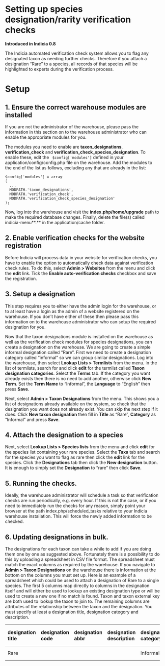 # Setting up species designation/rarity verification checks #

**Introduced in Indicia 0.8**

The Indicia automated verification check system allows you to flag any designated taxon as needing further checks. Therefore if you attach a designation “Rare” to a species, all records of that species will be highlighted to experts during the verification process.

# Setup #

## 1. Ensure the correct warehouse modules are installed ##
If you are not the administrator of the warehouse, please pass the information in this section on to the warehouse administrator who can enable the appropriate modules for you.

The modules you need to enable are **taxon\_designations**, **verification\_check** and **verification\_check\_species\_designation**. To enable these, edit the ` $config['modules']` defined in your application/config/config.php file on the warehouse. Add the modules to the end of the list as follows, excluding any that are already in the list:

```
$config['modules'] = array
(
  ...
  MODPATH.'taxon_designations',
  MODPATH.'verification_check',
  MODPATH.'verification_check_species_designation'
);
```

Now, log into the warehouse and visit the **index.php/home/upgrade** path to make the required database changes. Finally, delete the file(s) called indicia-menu**.** in the application/cache folder.

## 2. Enable verification checks for the website registration ##

Before Indicia will process data in your website for verification checks, you have to enable the option to automatically check data against verification check rules. To do this, select **Admin > Websites** from the menu and click the **edit** link. Tick the **Enable auto-verification checks** checkbox and save the registration.

## 3. Setup a designation ##

This step requires you to either have the admin login for the warehouse, or to at least have a login as the admin of a website registered on the warehouse. If you don’t have either of these then please pass this information on to the warehouse administrator who can setup the required designation for you.

Now that the taxon designations module is installed on the warehouse as well as the verification check modules for species designations, you can create a designation on the warehouse. We are going to create a simple informal designation called “Rare”. First we need to create a designation category called “informal” so we can group similar designations. Log into the warehouse, then select **Lookup Lists > Termlists** from the menu. In the list of termlists, search for and click **edit** for the termlist called **Taxon designation categories**. Select the **Terms** tab. If the category you want already exists then there is no need to add another, otherwise click **New Term**. Set the **Term Name** to “Informal”, the **Language** to “English” then press **Save**.

Next, select **Admin > Taxon Designations** from the menu. This shows you a list of designations already available on the system, so check that the designation you want does not already exist. You can skip the next step if it does. Click **New taxon designation** then fill in **Title** as “Rare”, **Category** as “Informal” and press **Save**.

## 4. Attach the designation to a species ##

Next, select **Lookup Lists > Species lists** from the menu and click **edit** for the species list containing your rare species. Select the **Taxa** tab and search for the species you want to flag as rare then click the **edit** link for the species. Click the **Designations** tab then click the **New designation** button. It is enough to simply set the **Designation** to “rare” then click **Save**.

## 5. Running the checks. ##

Ideally, the warehouse administrator will schedule a task so that verification checks are run periodically, e.g. every hour. If this is not the case, or if you need to immediately run the checks for any reason, simply point your browser at the path index.php/scheduled\_tasks relative to your Indicia warehouse installation. This will force the newly added information to be checked.

## 6. Updating designations in bulk. ##

The designations for each taxon can take a while to add if you are doing them one by one as suggested above. Fortunately there is a possibility to do this by uploading a spreadsheet in CSV file format. The spreadsheet must match the exact columns as required by the warehouse. If you navigate to **Admin > Taxon Designations** on the warehouse there is information at the bottom on the columns you must set up. Here is an example of a spreadsheet which could be used to attach a designation of Rare to a single species. The first 5 columns map directly to columns in the designation itself and will either be used to lookup an existing designation type or will be used to create a new one if no match is found. Taxon and taxon external key are both used to lookup the taxon to join to. The remaining columns are attributes of the relationship between the taxon and the designation. You must specify at least a designation title, designation category and description.

|designation title|designation code|designation abbr|designation description|designation category|taxon|taxon external key|start date|source|geographic constraint|
|:----------------|:---------------|:---------------|:----------------------|:-------------------|:----|:-----------------|:---------|:-----|:--------------------|
|Rare             |	               |	               |	                      |Informal            |Somateria mollissima |	                 |	         |	     |	                    |